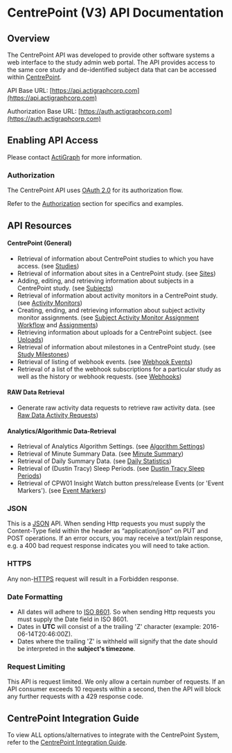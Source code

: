 # CentrePoint (V3) API Documentation

## Overview

The CentrePoint API was developed to provide other software systems a web interface to the study admin web portal. The API provides access to the same core study and de-identified subject data that can be accessed within [CentrePoint](http://studyadmin.actigraphcorp.com).

API Base URL: [https://api.actigraphcorp.com](https://api.actigraphcorp.com)

Authorization Base URL: [https://auth.actigraphcorp.com](https://auth.actigraphcorp.com)



## Enabling API Access

Please contact [ActiGraph](http://www.actigraphcorp.com/support/contact-support/) for more information.

### Authorization

The CentrePoint API uses [OAuth 2.0](https://oauth.net/2/) for its authorization flow.

 Refer to the [Authorization](./sections/authorization.md) section for specifics and examples.


## API Resources

#### CentrePoint (General)

* Retrieval of information about CentrePoint studies to which you have access. (see [Studies](./sections/studies.md))
* Retrieval of information about sites in a CentrePoint study. (see [Sites](./sections/sites.md))
* Adding, editing, and retrieving information about subjects in a CentrePoint study. (see [Subjects](./sections/subjects.md))
* Retrieval of information about activity monitors in a CentrePoint study. (see [Activity Monitors](./sections/activity_monitors.md))
* Creating, ending, and retrieving information about subject activity monitor assignments. (see [Subject Activity Monitor Assignment Workflow](./sections/assignment_workflow.md) and [Assignments](./sections/assignments.md))
* Retrieving information about uploads for a CentrePoint subject. (see [Uploads](./sections/uploads.md))
* Retrieval of information about milestones in a CentrePoint study. (see [Study Milestones](./sections/study_milestones.md))
* Retrieval of listing of webhook events. (see [Webhook Events](./sections/webhook_events.md))
* Retrieval of a list of the webhook subscriptions for a particular study as well as the history or webhook requests. (see [Webhooks](./sections/webhooks.md))

#### RAW Data Retrieval

* Generate raw activity data requests to retrieve raw activity data. (see [Raw Data Activity Requests](./sections/raw_data_request.md))

#### Analytics/Algorithmic Data-Retrieval

* Retrieval of Analytics Algorithm Settings. (see [Algorithm Settings](./sections/algorithm_settings.md))
* Retrieval of Minute Summary Data. (see [Minute Summary](./sections/minute_summary.md))
* Retrieval of Daily Summary Data. (see [Daily Statistics](./sections/daily_statistics.md))
* Retrieval of (Dustin Tracy) Sleep Periods. (see [Dustin Tracy Sleep Periods](./sections/dustin_tracy_sleep_periods.md))
* Retrieval of CPW01 Insight Watch button press/release Events (or 'Event Markers'). (see [Event Markers](./sections/event_markers.md))


### JSON

This is a [JSON](http://tools.ietf.org/html/rfc4627) API. When sending Http requests you must supply the Content-Type field within the header as  “application/json” on PUT and POST operations. If an error occurs, you may receive a text/plain response, e.g. a 400 bad request response indicates you will need to take action.

### HTTPS

Any non-[HTTPS](http://tools.ietf.org/html/rfc2818) request will result in a Forbidden response.

### Date Formatting

* All dates will adhere to [ISO 8601](http://www.w3.org/TR/NOTE-datetime). So when sending Http requests you must supply the Date field in ISO 8601.
* Dates in **UTC** will consist of a the trailing 'Z' character (example: 2016-06-14T20:46:00Z).
* Dates where the trailing 'Z' is withheld will signify that the date should be interpreted in the **subject's timezone**.

### Request Limiting

This API is request limited. We only allow a certain number of requests. If an API consumer exceeds 10 requests within a second, then the API will block any further requests with a 429 response code.

## CentrePoint Integration Guide

To view ALL options/alternatives to integrate with the CentrePoint System, refer to the [CentrePoint Integration Guide](https://github.com/actigraph/CentrePointIntegrationGuide).
